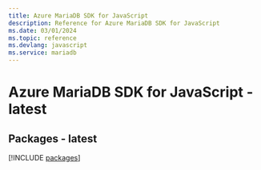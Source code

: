 ```yaml
---
title: Azure MariaDB SDK for JavaScript
description: Reference for Azure MariaDB SDK for JavaScript
ms.date: 03/01/2024
ms.topic: reference
ms.devlang: javascript
ms.service: mariadb
---
```

# Azure MariaDB SDK for JavaScript - latest
## Packages - latest
[!INCLUDE [packages](mariadb-index.md)]